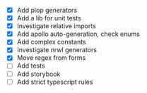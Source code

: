 - [x] Add plop generators
- [x] Add a lib for unit tests
- [x] Investigate relative imports
- [x] Add apollo auto-generation, check enums
- [x] Add complex constants
- [x] Investigate nrwl generators
- [x] Move regex from forms
- [ ] Add tests
- [ ] Add storybook
- [ ] Add strict typescript rules
